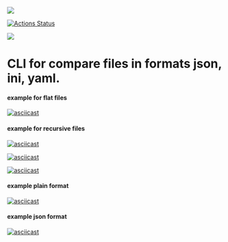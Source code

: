 <a href="https://codeclimate.com/github/karen9999/frontend-project-lvl2/maintainability"><img src="https://api.codeclimate.com/v1/badges/43319bd07a46371bab42/maintainability" /></a>

[![Actions Status](https://github.com/karen9999/frontend-project-lvl2/workflows/Node%20CI/badge.svg)](https://github.com/karen9999/frontend-project-lvl2/actions)


<a href="https://codeclimate.com/github/karen9999/frontend-project-lvl2/test_coverage"><img src="https://api.codeclimate.com/v1/badges/43319bd07a46371bab42/test_coverage" /></a>




<h1> CLI for compare files in formats json, ini, yaml. </h1>

<h4> example for flat files </h4>

[![asciicast](https://asciinema.org/a/knxZ8WkkbEWLOMG7xa8oFyQiw.svg)](https://asciinema.org/a/knxZ8WkkbEWLOMG7xa8oFyQiw)

<h4> example for recursive files </h4>

[![asciicast](https://asciinema.org/a/4QF7YusCWiEZcejHmcRvP8IQG.svg)](https://asciinema.org/a/4QF7YusCWiEZcejHmcRvP8IQG)

[![asciicast](https://asciinema.org/a/pmwCbfzLRzlduwloydJO44NbL.svg)](https://asciinema.org/a/pmwCbfzLRzlduwloydJO44NbL)

[![asciicast](https://asciinema.org/a/qES2zHAcGNx97azsHboWXAWEv.svg)](https://asciinema.org/a/qES2zHAcGNx97azsHboWXAWEv)

<h4> example plain format </h4>

[![asciicast](https://asciinema.org/a/Q4oE7x5CZaCfAXSQLlO0G2h02.svg)](https://asciinema.org/a/Q4oE7x5CZaCfAXSQLlO0G2h02)

<h4> example json format </h4>

[![asciicast](https://asciinema.org/a/p59EFbAGkB6XzETJ2KBQMwIHJ.svg)](https://asciinema.org/a/p59EFbAGkB6XzETJ2KBQMwIHJ)
